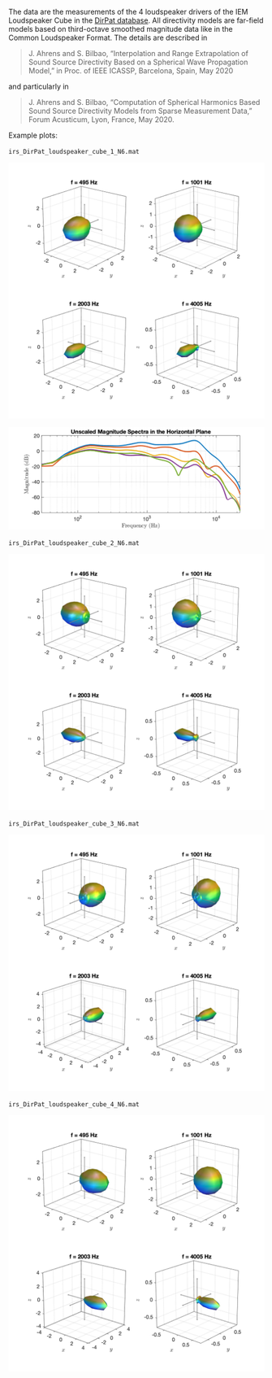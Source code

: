 The data are the measurements of the 4 loudspeaker drivers of the IEM Loudspeaker Cube in the [DirPat database](https://opendata.iem.at/projects/dirpat/). All directivity models are far-field models based on third-octave smoothed magnitude data like in the Common Loudspeaker Format. The details are described in 

> J. Ahrens and S. Bilbao, “Interpolation and Range Extrapolation of Sound Source Directivity Based on a Spherical Wave Propagation Model,” in Proc. of IEEE ICASSP, Barcelona, Spain, May 2020

and particularly in

> J. Ahrens and S. Bilbao, “Computation of Spherical Harmonics Based Sound Source Directivity Models from Sparse Measurement Data,” Forum Acusticum, Lyon, France, May 2020.



Example plots: 

`irs_DirPat_loudspeaker_cube_1_N6.mat`

![irs_DirPat_loudspeaker_cube_1_N6](irs_DirPat_loudspeaker_cube_1_N6.png "irs_DirPat_loudspeaker_cube_1_N6")

![irs_DirPat_loudspeaker_cube_spec](irs_DirPat_loudspeaker_cube_spec.png "irs_DirPat_loudspeaker_cube_spec")

`irs_DirPat_loudspeaker_cube_2_N6.mat`

![irs_DirPat_loudspeaker_cube_2_N6](irs_DirPat_loudspeaker_cube_2_N6.png "irs_DirPat_loudspeaker_cube_2_N6")

`irs_DirPat_loudspeaker_cube_3_N6.mat`

![irs_DirPat_loudspeaker_cube_3_N6](irs_DirPat_loudspeaker_cube_3_N6.png "irs_DirPat_loudspeaker_cube_3_N6")

`irs_DirPat_loudspeaker_cube_4_N6.mat`

![irs_DirPat_loudspeaker_cube_4_N6](irs_DirPat_loudspeaker_cube_4_N6.png "irs_DirPat_loudspeaker_cube_4_N6")